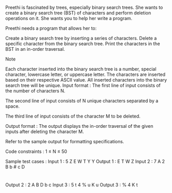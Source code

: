 Preethi is fascinated by trees, especially binary search trees. She wants to create a binary search tree (BST) of characters and perform deletion operations on it. She wants you to help her write a program.



Preethi needs a program that allows her to:

Create a binary search tree by inserting a series of characters.
Delete a specific character from the binary search tree.
Print the characters in the BST in an in-order traversal.


Note

Each character inserted into the binary search tree is a number, special character, lowercase letter, or uppercase letter. The characters are inserted based on their respective ASCII value.
All inserted characters into the binary search tree will be unique.
Input format :
The first line of input consists of the number of characters N.

The second line of input consists of N unique characters separated by a space.

The third line of input consists of the character M to be deleted.

Output format :
The output displays the in-order traversal of the given inputs after deleting the character M.



Refer to the sample output for formatting specifications.

Code constraints :
1 ≤ N ≤ 50

Sample test cases :
Input 1 :
5
Z E W T Y
Y
Output 1 :
E T W Z 
Input 2 :
7
A 2 B b # c D 
#
Output 2 :
2 A B D b c 
Input 3 :
5
t 4 % u K
u
Output 3 :
% 4 K t 
